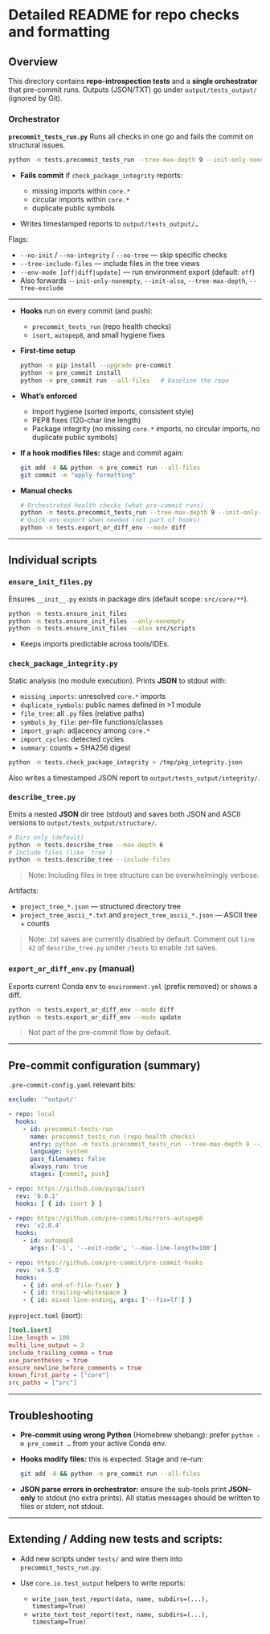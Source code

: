 
# Detailed README for repo checks and formatting

## Overview

This directory contains **repo-introspection tests** and a **single orchestrator** that pre-commit runs. Outputs (JSON/TXT) go under `output/tests_output/` (ignored by Git).

### Orchestrator

**`precommit_tests_run.py`**
Runs all checks in one go and fails the commit on structural issues.

```bash
python -m tests.precommit_tests_run --tree-max-depth 9 --init-only-nonempty --env-mode off
```

* **Fails commit** if `check_package_integrity` reports:

  * missing imports within `core.*`
  * circular imports within `core.*`
  * duplicate public symbols
* Writes timestamped reports to `output/tests_output/…`

Flags:

* `--no-init` / `--no-integrity` / `--no-tree` — skip specific checks
* `--tree-include-files` — include files in the tree views
* `--env-mode [off|diff|update]` — run environment export (default: `off`)
* Also forwards `--init-only-nonempty`, `--init-also`, `--tree-max-depth`, `--tree-exclude`

---

* **Hooks** run on every commit (and push):

  * `precommit_tests_run` (repo health checks)
  * `isort`, `autopep8`, and small hygiene fixes
* **First-time setup**

  ```bash
  python -m pip install --upgrade pre-commit
  python -m pre_commit install
  python -m pre_commit run --all-files   # baseline the repo
  ```
* **What’s enforced**

  * Import hygiene (sorted imports, consistent style)
  * PEP8 fixes (120-char line length)
  * Package integrity (no missing `core.*` imports, no circular imports, no duplicate public symbols)
* **If a hook modifies files:** stage and commit again:

  ```bash
  git add -A && python -m pre_commit run --all-files
  git commit -m "apply formatting"
  ```
* **Manual checks**

  ```bash
  # Orchestrated health checks (what pre-commit runs)
  python -m tests.precommit_tests_run --tree-max-depth 9 --init-only-nonempty --env-mode off
  # Quick env export when needed (not part of hooks)
  python -m tests.export_or_diff_env --mode diff
  ```

---

## Individual scripts

### `ensure_init_files.py`

Ensures `__init__.py` exists in package dirs (default scope: `src/core/**`).

```bash
python -m tests.ensure_init_files
python -m tests.ensure_init_files --only-nonempty
python -m tests.ensure_init_files --also src/scripts
```

* Keeps imports predictable across tools/IDEs.

### `check_package_integrity.py`

Static analysis (no module execution). Prints **JSON** to stdout with:

* `missing_imports`: unresolved `core.*` imports
* `duplicate_symbols`: public names defined in >1 module
* `file_tree`: all `.py` files (relative paths)
* `symbols_by_file`: per-file functions/classes
* `import_graph`: adjacency among `core.*`
* `import_cycles`: detected cycles
* `summary`: counts + SHA256 digest

```bash
python -m tests.check_package_integrity > /tmp/pkg_integrity.json
```

Also writes a timestamped JSON report to `output/tests_output/integrity/`.

### `describe_tree.py`

Emits a nested **JSON** dir tree (stdout) and saves both JSON and ASCII versions to `output/tests_output/structure/`.

```bash
# Dirs only (default)
python -m tests.describe_tree --max-depth 6
# Include files (like `tree`)
python -m tests.describe_tree --include-files
```
> Note: Including files in tree structure can be overwhelmingly verbose.

Artifacts:

* `project_tree_*.json` — structured directory tree
* `project_tree_ascii_*.txt` and `project_tree_ascii_*.json` — ASCII tree + counts
>  Note: .txt saves are currently disabled by default. Comment out `line 42` of `describe_tree.py` under `/tests` to enable .txt saves.

### `export_or_diff_env.py` (manual)

Exports current Conda env to `environment.yml` (prefix removed) or shows a diff.

```bash
python -m tests.export_or_diff_env --mode diff
python -m tests.export_or_diff_env --mode update
```

> Not part of the pre-commit flow by default.

---

## Pre-commit configuration (summary)

`.pre-commit-config.yaml` relevant bits:

```yaml
exclude: '^output/'

- repo: local
  hooks:
    - id: precommit-tests-run
      name: precommit_tests_run (repo health checks)
      entry: python -m tests.precommit_tests_run --tree-max-depth 9 --init-only-nonempty --env-mode off
      language: system
      pass_filenames: false
      always_run: true
      stages: [commit, push]

- repo: https://github.com/pycqa/isort
  rev: '6.0.1'
  hooks: [ { id: isort } ]

- repo: https://github.com/pre-commit/mirrors-autopep8
  rev: 'v2.0.4'
  hooks:
    - id: autopep8
      args: ['-i', '--exit-code', '--max-line-length=100']

- repo: https://github.com/pre-commit/pre-commit-hooks
  rev: 'v4.5.0'
  hooks:
    - { id: end-of-file-fixer }
    - { id: trailing-whitespace }
    - { id: mixed-line-ending, args: ['--fix=lf'] }
```

`pyproject.toml` (isort):

```toml
[tool.isort]
line_length = 100
multi_line_output = 3
include_trailing_comma = true
use_parentheses = true
ensure_newline_before_comments = true
known_first_party = ["core"]
src_paths = ["src"]
```

---

## Troubleshooting

* **Pre-commit using wrong Python** (Homebrew shebang): prefer `python -m pre_commit …` from your active Conda env.
* **Hooks modify files:** this is expected. Stage and re-run:

  ```bash
  git add -A && python -m pre_commit run --all-files
  ```
* **JSON parse errors in orchestrator:** ensure the sub-tools print **JSON-only** to stdout (no extra prints). All status messages should be written to files or stderr, not stdout.

---

## Extending / Adding new tests and scripts:

* Add new scripts under `tests/` and wire them into `precommit_tests_run.py`.
* Use `core.io.test_output` helpers to write reports:

  * `write_json_test_report(data, name, subdirs=(...), timestamp=True)`
  * `write_text_test_report(text, name, subdirs=(...), timestamp=True)`
